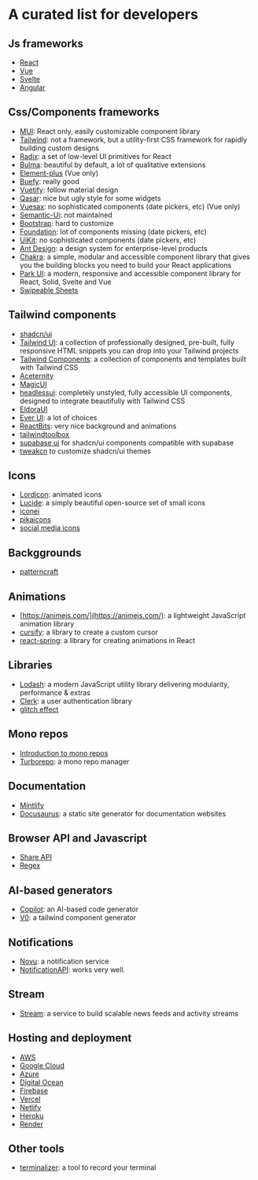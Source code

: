 # A curated list for developers

## Js frameworks

- [React](https://reactjs.org/)
- [Vue](https://vuejs.org/)
- [Svelte](https://svelte.dev/)
- [Angular](https://angular.io/)

## Css/Components frameworks

- [MUI](https://mui.com/): React only, easily customizable component library
- [Tailwind](https://tailwindcss.com/): not a framework, but a utility-first CSS framework for rapidly building custom designs
- [Radix](https://www.radix-ui.com/): a set of low-level UI primitives for React
- [Bulma](https://bulma.io/): beautiful by default, a lot of qualitative extensions
- [Element-plus](https://element-plus.org) (Vue only)
- [Buefy](https://buefy.org): really good
- [Vuetify](https://vuetifyjs.com/en/components/otp-input/): follow material design
- [Qasar](https://quasar.dev/vue-components/button-toggle): nice but ugly style for some widgets
- [Vuesax](https://vuesax.com/): no sophisticated components (date pickers, etc) (Vue only)
- [Semantic-Ui](https://semantic-ui.com/): not maintained
- [Bootstrap](https://getbootstrap.com/): hard to customize
- [Foundation](https://get.foundation/): lot of components missing (date pickers, etc)
- [UiKit](https://getuikit.com/): no sophisticated components (date pickers, etc)
- [Ant Design](https://ant.design/): a design system for enterprise-level products
- [Chakra](https://chakra-ui.com/): a simple, modular and accessible component library that gives you the building blocks you need to build your React applications
- [Park UI](https://park-ui.com/): a modern, responsive and accessible component library for React, Solid, Svelte and Vue
- [Swipeable Sheets](https://silkhq.co/)

## Tailwind components

- [shadcn/ui](https://ui.shadcn.com/)
- [Tailwind UI](https://tailwindui.com/): a collection of professionally designed, pre-built, fully responsive HTML snippets you can drop into your Tailwind projects
- [Tailwind Components](https://tailwindcomponents.com/): a collection of components and templates built with Tailwind CSS
- [Aceternity](https://ui.aceternity.com)
- [MagicUI](https://magicui.design/)
- [headlessui](https://headlessui.dev/): completely unstyled, fully accessible UI components, designed to integrate beautifully with Tailwind CSS
- [EldoraUI](https://eldoraui.site/)
- [Ever UI](https://www.ever-ui.com/): a lot of choices
- [ReactBits](https://www.reactbits.dev): very nice background and animations
- [tailwindtoolbox](https://www.tailwindtoolbox.com/)
- [supabase ui](https://supabase.com/ui) for shadcn/ui components compatible with supabase
- [tweakcn](https://tweakcn.com/) to customize shadcn/ui themes

## Icons

- [Lordicon](https://lordicon.com/): animated icons
- [Lucide](https://lucide.dev/): a simply beautiful open-source set of small icons
- [iconei](https://www.iconei.co/)
- [pikaicons](https://pikaicons.com/)
- [social media icons](https://svgl.app/directory/social)

## Backggrounds

- [patterncraft](https://patterncraft.fun/)

## Animations

- [https://animejs.com/](https://animejs.com/): a lightweight JavaScript animation library
- [cursify](https://github.com/ui-layouts/cursify): a library to create a custom cursor
- [react-spring](https://www.react-spring.io/): a library for creating animations in React

## Libraries

- [Lodash](https://lodash.com/): a modern JavaScript utility library delivering modularity, performance & extras
- [Clerk](https://clerk.com/): a user authentication library
- [glitch effect](https://github.com/7PH/powerglitch)

## Mono repos

- [Introduction to mono repos](https://www.youtube.com/watch?v=9iU_IE6vnJ8)
- [Turborepo](https://turborepo.com/): a mono repo manager

## Documentation

- [Mintlify](https://mintlify.com/)
- [Docusaurus](https://docusaurus.io/): a static site generator for documentation websites

## Browser API and Javascript

- [Share API](https://web.dev/web-share/)
- [Regex](https://ihateregex.io/)

## AI-based generators

- [Copilot](https://github.com/features/copilot/): an AI-based code generator
- [V0](https://v0.dev/): a tailwind component generator

## Notifications

- [Novu](https://github.com/novuhq/novu): a notification service
- [NotificationAPI](https://www.notificationapi.com/): works very well.

## Stream

- [Stream](https://getstream.io/): a service to build scalable news feeds and activity streams

## Hosting and deployment

- [AWS](https://aws.amazon.com/)
- [Google Cloud](https://cloud.google.com/)
- [Azure](https://azure.microsoft.com/)
- [Digital Ocean](https://www.digitalocean.com/)
- [Firebase](https://firebase.google.com/)
- [Vercel](https://vercel.com/)
- [Netlify](https://www.netlify.com/)
- [Heroku](https://www.heroku.com/)
- [Render](https://render.com/)

## Other tools

- [terminalizer](https://terminalizer.com/): a tool to record your terminal
